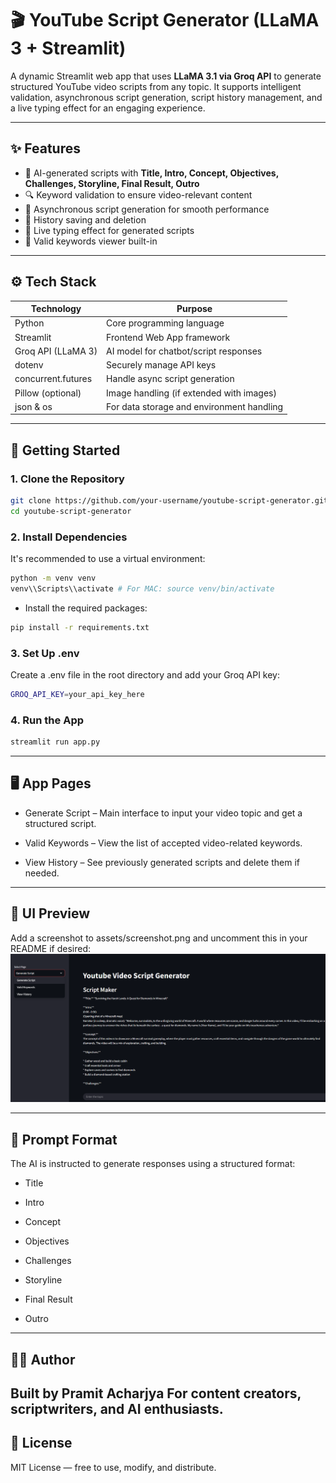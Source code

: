 # 🎬 YouTube Script Generator (LLaMA 3 + Streamlit)

A dynamic Streamlit web app that uses **LLaMA 3.1 via Groq API** to generate structured YouTube video scripts from any topic. It supports intelligent validation, asynchronous script generation, script history management, and a live typing effect for an engaging experience.

---

## ✨ Features

- 🧠 AI-generated scripts with **Title, Intro, Concept, Objectives, Challenges, Storyline, Final Result, Outro**
- 🔍 Keyword validation to ensure video-relevant content
- 🧵 Asynchronous script generation for smooth performance
- 💾 History saving and deletion
- 📜 Live typing effect for generated scripts
- 📑 Valid keywords viewer built-in

---

## ⚙️ Tech Stack

| Technology          | Purpose                                                |
|---------------------|--------------------------------------------------------|
| Python              | Core programming language                              |
| Streamlit           | Frontend Web App framework                             |
| Groq API (LLaMA 3)  | AI model for chatbot/script responses                  |
| dotenv              | Securely manage API keys                               |
| concurrent.futures  | Handle async script generation                         |
| Pillow (optional)   | Image handling (if extended with images)               |
| json & os           | For data storage and environment handling              |

---

## 🚀 Getting Started

### 1. Clone the Repository

```bash
git clone https://github.com/your-username/youtube-script-generator.git
cd youtube-script-generator
```
### 2. Install Dependencies
It's recommended to use a virtual environment:

```bash
python -m venv venv
venv\\Scripts\\activate # For MAC: source venv/bin/activate
```
- Install the required packages:

```bash
pip install -r requirements.txt
```
### 3. Set Up .env
Create a .env file in the root directory and add your Groq API key:
```bash
GROQ_API_KEY=your_api_key_here
```

### 4. Run the App
```bash
streamlit run app.py
```
---
## 🖥️ App Pages
- Generate Script – Main interface to input your video topic and get a structured script.

- Valid Keywords – View the list of accepted video-related keywords.

- View History – See previously generated scripts and delete them if needed.
---
## 📸 UI Preview
Add a screenshot to assets/screenshot.png and uncomment this in your README if desired:
![App Screenshot](assets/screenshot.png)

---
## 🧠 Prompt Format
The AI is instructed to generate responses using a structured format:

- Title

- Intro

- Concept

- Objectives

- Challenges

- Storyline

- Final Result

- Outro
---

## 🧑‍💻 Author
Built by Pramit Acharjya
For content creators, scriptwriters, and AI enthusiasts.
---
## 🪪 License
MIT License — free to use, modify, and distribute.
